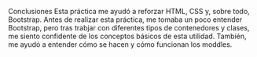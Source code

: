 Conclusiones
Esta práctica me ayudó a reforzar HTML, CSS y, sobre todo, Bootstrap. Antes de realizar esta práctica, me tomaba un poco entender Bootstrap, pero tras trabjar con diferentes tipos de contenedores y clases, me siento confidente de los conceptos básicos de esta utilidad.
También, me ayudó a entender cómo se hacen y cómo funcionan los moddles.